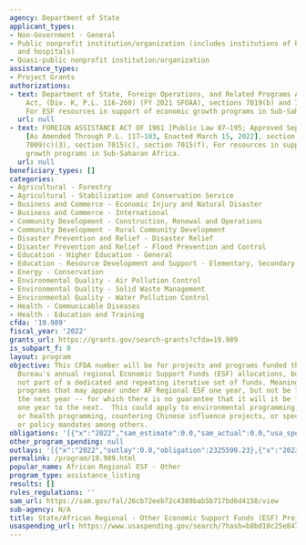 ```yaml
---
agency: Department of State
applicant_types:
- Non-Government - General
- Public nonprofit institution/organization (includes institutions of higher education
  and hospitals)
- Quasi-public nonprofit institution/organization
assistance_types:
- Project Grants
authorizations:
- text: Department of State, Foreign Operations, and Related Programs Appropriations
    Act, (Div. K, P.L. 116-260) (FY 2021 SFOAA), sections 7019(b) and 7043(c)(2),
    For ESF resources in support of economic growth programs in Sub-Saharan Africa.
  url: null
- text: FOREIGN ASSISTANCE ACT OF 1961 [Public Law 87–195; Approved September 4, 1961],
    [As Amended Through P.L. 117–103, Enacted March 15, 2022], section 634A, section
    7009(c)(3), section 7015(c), section 7015(f), For resources in support of economic
    growth programs in Sub-Saharan Africa.
  url: null
beneficiary_types: []
categories:
- Agricultural - Forestry
- Agricultural - Stabilization and Conservation Service
- Business and Commerce - Economic Injury and Natural Disaster
- Business and Commerce - International
- Community Development - Construction, Renewal and Operations
- Community Development - Rural Community Development
- Disaster Prevention and Relief - Disaster Relief
- Disaster Prevention and Relief - Flood Prevention and Control
- Education - Higher Education - General
- Education - Resource Development and Support - Elementary, Secondary Education
- Energy - Conservation
- Environmental Quality - Air Pollution Control
- Environmental Quality - Solid Waste Management
- Environmental Quality - Water Pollution Control
- Health - Communicable Diseases
- Health - Education and Training
cfda: '19.989'
fiscal_year: '2022'
grants_url: https://grants.gov/search-grants?cfda=19.989
is_subpart_f: 0
layout: program
objective: This CFDA number will be for projects and programs funded through the Africa
  Bureau's annual regional Economic Support Funds (ESF) allocations, but that are
  not part of a dedicated and repeating iterative set of funds. Meaning, for those
  programs that may appear under AF Regional ESF one year, but not be funded at all
  the next year -- for which there is no guarantee that it will it be funded from
  one year to the next.  This could apply to environmental programming, educational
  or health programming, countering Chinese influence projects, or specific ear-marks
  or policy mandates among others.
obligations: '[{"x":"2022","sam_estimate":0.0,"sam_actual":0.0,"usa_spending_actual":2325590.23},{"x":"2023","sam_estimate":5295000.0,"sam_actual":0.0,"usa_spending_actual":5228919.4},{"x":"2024","sam_estimate":0.0,"sam_actual":0.0,"usa_spending_actual":1105181.0}]'
other_program_spending: null
outlays: '[{"x":"2022","outlay":0.0,"obligation":2325590.23},{"x":"2023","outlay":0.0,"obligation":5228919.4},{"x":"2024","outlay":0.0,"obligation":1105181.0}]'
permalink: /program/19.989.html
popular_name: African Regional ESF - Other
program_type: assistance_listing
results: []
rules_regulations: ''
sam_url: https://sam.gov/fal/26cb72eeb72c4389bab5b717bd6d4158/view
sub-agency: N/A
title: State/African Regional - Other Economic Support Funds (ESF) Projects/Programs
usaspending_url: https://www.usaspending.gov/search/?hash=b8bd10c25e8470f4c891deffdebbca20
---
```

